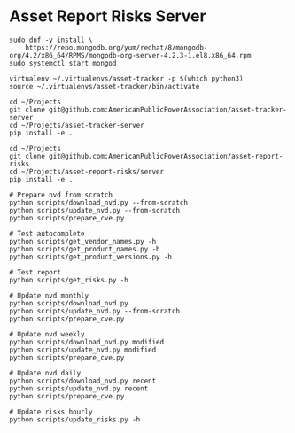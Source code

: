 # Asset Report Risks Server

    sudo dnf -y install \
        https://repo.mongodb.org/yum/redhat/8/mongodb-org/4.2/x86_64/RPMS/mongodb-org-server-4.2.3-1.el8.x86_64.rpm
    sudo systemctl start mongod

    virtualenv ~/.virtualenvs/asset-tracker -p $(which python3)
    source ~/.virtualenvs/asset-tracker/bin/activate

    cd ~/Projects
    git clone git@github.com:AmericanPublicPowerAssociation/asset-tracker-server
    cd ~/Projects/asset-tracker-server
    pip install -e .

    cd ~/Projects
    git clone git@github.com:AmericanPublicPowerAssociation/asset-report-risks
    cd ~/Projects/asset-report-risks/server
    pip install -e .

    # Prepare nvd from scratch
    python scripts/download_nvd.py --from-scratch
    python scripts/update_nvd.py --from-scratch
    python scripts/prepare_cve.py

    # Test autocomplete
    python scripts/get_vendor_names.py -h
    python scripts/get_product_names.py -h
    python scripts/get_product_versions.py -h

    # Test report
    python scripts/get_risks.py -h

    # Update nvd monthly
    python scripts/download_nvd.py
    python scripts/update_nvd.py --from-scratch
    python scripts/prepare_cve.py

    # Update nvd weekly
    python scripts/download_nvd.py modified
    python scripts/update_nvd.py modified
    python scripts/prepare_cve.py

    # Update nvd daily
    python scripts/download_nvd.py recent
    python scripts/update_nvd.py recent
    python scripts/prepare_cve.py

    # Update risks hourly
    python scripts/update_risks.py -h

